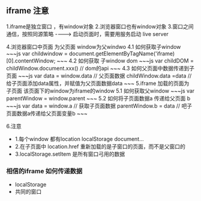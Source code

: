 ## iframe 注意
1.iframe是独立窗口 ，有window对象
2.浏览器窗口也有window对象
3.窗口之间通信，按照同源策略 ----> 启动页面时，需要用服务启动 live server

4.浏览器窗口中页面 为父页面 window为父windwo
    4.1 如何获取子window
    ~~~js
    var childwindow = document.getElementByTagName('iframe)[0].contentWindow; 
    ~~~
    4.2 如何获取 子window dom
    ~~~js
    var childDOM = childWindow.document.xxx()  // dom的api
    ~~~
    4.3 如何父页面中数据传递到子页面
    ~~~js
    var data = window.data // 父页面数据
    childWindow.data =data // 给子页面添加data属性，并赋值为父页面数据data
    ~~~
5.iframe 加载的页面为 子页面 该页面下的window为iframe的window
    5.1 如何获取父window
    ~~~js
    var parentWindow = window.parent
    ~~~
    5.2 如何将子页面数据a 传递给父页面 b
    ~~~js
    var data = window.a // 获取子页面数据
    parentWindow.b = data // 吧子页面数据a传递给父页面变量b
    ~~~

6.注意
- 1.每个window 都有location localStorage document...
- 2.在子页面中 location.href 重新加载的是子窗口的页面，而不是父窗口的
- 3.localStorage.setItem 是所有窗口弓用的数据

### 相信的iframe 如何传递数据
- localStorage
- 共同的窗口